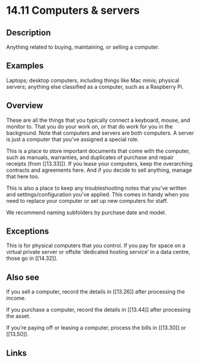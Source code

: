 # 14.11 Computers & servers

## Description

Anything related to buying, maintaining, or selling a computer.

## Examples

Laptops; desktop computers, including things like Mac minis; physical servers; anything else classified as a computer, such as a Raspberry Pi.

## Overview

These are all the things that you typically connect a keyboard, mouse, and monitor to. That you do your work on, or that do work for you in the background. Note that computers and servers are both computers. A server is just a computer that you've assigned a special role.

This is a place to store important documents that come with the computer, such as manuals, warranties, and duplicates of purchase and repair receipts (from [[13.33]]). If you lease your computers, keep the overarching contracts and agreements here. And if you decide to sell anything, manage that here too.

This is also a place to keep any troubleshooting notes that you’ve written and settings/configuration you’ve applied. This comes in handy when you need to replace your computer or set up new computers for staff.

We recommend naming subfolders by purchase date and model.

## Exceptions

This is for physical computers that you control. If you pay for space on a virtual private server or offsite ‘dedicated hosting service’ in a data centre, those go in [[14.32]].

## Also see

If you sell a computer, record the details in [[13.26]] after processing the income.

If you purchase a computer, record the details in [[13.44]] after processing the asset.

If you’re paying off or leasing a computer, process the bills in [[13.30]] or [[13.50]].


## Links
